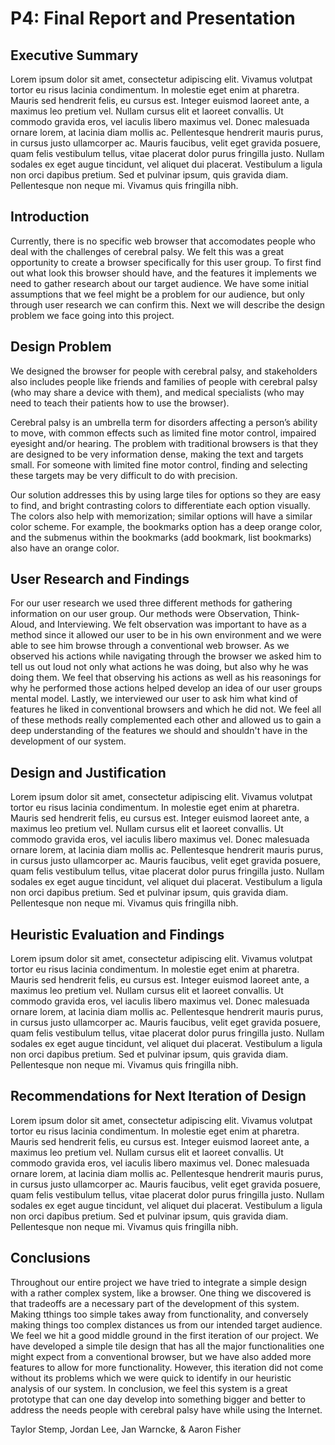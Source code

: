 # P4: Final Report and Presentation

## Executive Summary

Lorem ipsum dolor sit amet, consectetur adipiscing elit. Vivamus volutpat tortor eu risus lacinia condimentum. In molestie eget enim at pharetra. Mauris sed hendrerit felis, eu cursus est. Integer euismod laoreet ante, a maximus leo pretium vel. Nullam cursus elit et laoreet convallis. Ut commodo gravida eros, vel iaculis libero maximus vel. Donec malesuada ornare lorem, at lacinia diam mollis ac. Pellentesque hendrerit mauris purus, in cursus justo ullamcorper ac. Mauris faucibus, velit eget gravida posuere, quam felis vestibulum tellus, vitae placerat dolor purus fringilla justo. Nullam sodales ex eget augue tincidunt, vel aliquet dui placerat. Vestibulum a ligula non orci dapibus pretium. Sed et pulvinar ipsum, quis gravida diam. Pellentesque non neque mi. Vivamus quis fringilla nibh.

## Introduction

Currently, there is no specific web browser that accomodates people who deal with the challenges of cerebral palsy.  We felt this was a great opportunity to create a browser specifically for this user group.  To first find out what look this browser should have, and the features it implements we need to gather research about our target audience.  We have some initial assumptions that we feel might be a problem for our audience, but only through user research we can confirm this.  Next we will describe the design problem we face going into this project.  

## Design Problem

We designed the browser for people with cerebral palsy, and stakeholders also includes people like friends and families of people with cerebral palsy (who may share a device with them), and medical specialists (who may need to teach their patients how to use the browser).

Cerebral palsy is an umbrella term for disorders affecting a person’s ability to move, with common effects such as limited fine motor control, impaired eyesight and/or hearing. The problem with traditional browsers is that they are designed to be very information dense, making the text and targets small. For someone with limited fine motor control, finding and selecting these targets may be very difficult to do with precision.

Our solution addresses this by using large tiles for options so they are easy to find, and bright contrasting colors to differentiate each option visually. The colors also help with memorization; similar options will have a similar color scheme. For example, the bookmarks option has a deep orange color, and the submenus within the bookmarks (add bookmark, list bookmarks) also have an orange color.

## User Research and Findings

For our user research we used three different methods for gathering information on our user group.  Our methods were Observation, Think-Aloud, and Interviewing.  We felt observation was important to have as a method since it allowed our user to be in his own environment and we were able to see him browse through a conventional web browser.  As we observed his actions while navigating through the browser we asked him to tell us out loud not only what actions he was doing, but also why he was doing them.  We feel that observing his actions as well as his reasonings for why he performed those actions helped develop an idea of our user groups mental model.  Lastly, we interviewed our user to ask him what kind of features he liked in conventional browsers and which he did not.  We feel all of these methods really complemented each other and allowed us to gain a deep understanding of the features we should and shouldn't have in the development of our system.

## Design and Justification

Lorem ipsum dolor sit amet, consectetur adipiscing elit. Vivamus volutpat tortor eu risus lacinia condimentum. In molestie eget enim at pharetra. Mauris sed hendrerit felis, eu cursus est. Integer euismod laoreet ante, a maximus leo pretium vel. Nullam cursus elit et laoreet convallis. Ut commodo gravida eros, vel iaculis libero maximus vel. Donec malesuada ornare lorem, at lacinia diam mollis ac. Pellentesque hendrerit mauris purus, in cursus justo ullamcorper ac. Mauris faucibus, velit eget gravida posuere, quam felis vestibulum tellus, vitae placerat dolor purus fringilla justo. Nullam sodales ex eget augue tincidunt, vel aliquet dui placerat. Vestibulum a ligula non orci dapibus pretium. Sed et pulvinar ipsum, quis gravida diam. Pellentesque non neque mi. Vivamus quis fringilla nibh.

## Heuristic Evaluation and Findings

Lorem ipsum dolor sit amet, consectetur adipiscing elit. Vivamus volutpat tortor eu risus lacinia condimentum. In molestie eget enim at pharetra. Mauris sed hendrerit felis, eu cursus est. Integer euismod laoreet ante, a maximus leo pretium vel. Nullam cursus elit et laoreet convallis. Ut commodo gravida eros, vel iaculis libero maximus vel. Donec malesuada ornare lorem, at lacinia diam mollis ac. Pellentesque hendrerit mauris purus, in cursus justo ullamcorper ac. Mauris faucibus, velit eget gravida posuere, quam felis vestibulum tellus, vitae placerat dolor purus fringilla justo. Nullam sodales ex eget augue tincidunt, vel aliquet dui placerat. Vestibulum a ligula non orci dapibus pretium. Sed et pulvinar ipsum, quis gravida diam. Pellentesque non neque mi. Vivamus quis fringilla nibh.

## Recommendations for Next Iteration of Design

Lorem ipsum dolor sit amet, consectetur adipiscing elit. Vivamus volutpat tortor eu risus lacinia condimentum. In molestie eget enim at pharetra. Mauris sed hendrerit felis, eu cursus est. Integer euismod laoreet ante, a maximus leo pretium vel. Nullam cursus elit et laoreet convallis. Ut commodo gravida eros, vel iaculis libero maximus vel. Donec malesuada ornare lorem, at lacinia diam mollis ac. Pellentesque hendrerit mauris purus, in cursus justo ullamcorper ac. Mauris faucibus, velit eget gravida posuere, quam felis vestibulum tellus, vitae placerat dolor purus fringilla justo. Nullam sodales ex eget augue tincidunt, vel aliquet dui placerat. Vestibulum a ligula non orci dapibus pretium. Sed et pulvinar ipsum, quis gravida diam. Pellentesque non neque mi. Vivamus quis fringilla nibh.

## Conclusions

Throughout our entire project we have tried to integrate a simple design with a rather complex system, like a browser.  One thing we discovered is that tradeoffs are a necessary part of the development of this system.  Making tthings too simple takes away from functionality, and conversely making things too complex distances us from our intended target audience.  We feel we hit a good middle ground in the first iteration of our project.  We have developed a simple tile design that has all the major functionalities one might expect from a conventional browser, but we have also added more features to allow for more functionality.  However, this iteration did not come without its problems which we were quick to identify in our heuristic analysis of our system.  In conclusion, we feel this system is a great prototype that can one day develop into something bigger and better to address the needs people with cerebral palsy have while using the Internet.



Taylor Stemp, Jordan Lee, Jan Warncke, & Aaron Fisher
